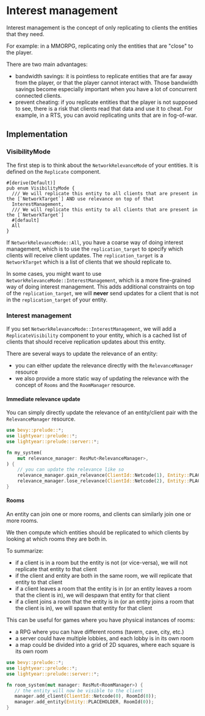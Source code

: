 # Interest management

Interest management is the concept of only replicating to clients the entities that they need.

For example: in a MMORPG, replicating only the entities that are "close" to the player.


There are two main advantages:
- bandwidth savings: it is pointless to replicate entities that are far away from the player, or that the player cannot interact with.
  Those bandwidth savings become especially important when you have a lot of concurrent connected clients.
- prevent cheating: if you replicate entities that the player is not supposed to see, there is a risk that clients read that data and use it to cheat.
  For example, in a RTS, you can avoid replicating units that are in fog-of-war.


## Implementation

### VisibilityMode

The first step is to think about the `NetworkRelevanceMode` of your entities. It is defined on the `Replicate` component.

```rust,noplayground
#[derive(Default)]
pub enum VisibilityMode {
  /// We will replicate this entity to all clients that are present in the [`NetworkTarget`] AND use relevance on top of that
  InterestManagement,
  /// We will replicate this entity to all clients that are present in the [`NetworkTarget`]
  #[default]
  All
}
```

If `NetworkRelevanceMode::All`, you have a coarse way of doing interest management, which is to use the `replication_target` to 
specify which clients will receive client updates. The `replication_target` is a `NetworkTarget` which is a list of clients 
that we should replicate to.

In some cases, you might want to use `NetworkRelevanceMode::InterestManagement`, which is a more fine-grained way of doing interest management.
This adds additional constraints on top of the `replication_target`, we will **never** send updates for a client that is not in the 
`replication_target` of your entity.


### Interest management

If you set `NetworkRelevanceMode::InterestManagement`, we will add a `ReplicateVisibility` component to your entity,
which is a cached list of clients that should receive replication updates about this entity.

There are several ways to update the relevance of an entity:
- you can either update the relevance directly with the `RelevanceManager` resource
- we also provide a more static way of updating the relevance with the concept of `Rooms` and the `RoomManager` resource.

#### Immediate relevance update

You can simply directly update the relevance of an entity/client pair with the `RelevanceManager` resource.

```rust
use bevy::prelude::*;
use lightyear::prelude::*;
use lightyear::prelude::server::*;

fn my_system(
    mut relevance_manager: ResMut<RelevanceManager>,
) {
    // you can update the relevance like so
    relevance_manager.gain_relevance(ClientId::Netcode(1), Entity::PLACEHOLDER);
    relevance_manager.lose_relevance(ClientId::Netcode(2), Entity::PLACEHOLDER);
}
```

#### Rooms

An entity can join one or more rooms, and clients can similarly join one or more rooms.

We then compute which entities should be replicated to which clients by looking at which rooms they are both in.

To summarize:
- if a client is in a room but the entity is not (or vice-versa), we will not replicate that entity to that client
- if the client and entity are both in the same room, we will replicate that entity to that client
- if a client leaves a room that the entity is in (or an entity leaves a room that the client is in), we will despawn that entity for that client
- if a client joins a room that the entity is in (or an entity joins a room that the client is in), we will spawn that entity for that client

This can be useful for games where you have physical instances of rooms:
- a RPG where you can have different rooms (tavern, cave, city, etc.)
- a server could have multiple lobbies, and each lobby is in its own room
- a map could be divided into a grid of 2D squares, where each square is its own room

```rust
use bevy::prelude::*;
use lightyear::prelude::*;
use lightyear::prelude::server::*;

fn room_system(mut manager: ResMut<RoomManager>) {
   // the entity will now be visible to the client
   manager.add_client(ClientId::Netcode(0), RoomId(0));
   manager.add_entity(Entity::PLACEHOLDER, RoomId(0));
}
```